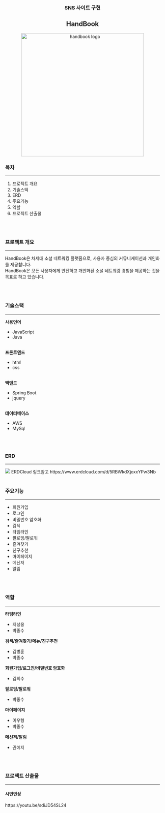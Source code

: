 <div align='center'>
<h3>SNS 사이트 구현</h3>
<h2>HandBook</h2>
<img src='https://github.com/ssangyongHandbook/handbook/assets/124232240/f086e79a-7b6b-4cdb-9502-65050c27db90' alt='handbook logo' width='400'>
</div>
<div>
  <h3>목차</h3>
  <hr>
  <ol>
    <li>프로젝트 개요</li>
    <li>기술스택</li>
    <li>ERD</li>
    <li>주요기능</li>
    <li>역할</li>
    <li>프로젝트 산출물</li>
  </ol>
  <br><br>
  <h3>프로젝트 개요</h3>
  <hr>
  <p>
    HandBook은 차세대 소셜 네트워킹 플랫폼으로, 사용자 중심의 커뮤니케이션과 개인화를 제공합니다.<br>
    HandBook은 모든 사용자에게 안전하고 개인화된 소셜 네트워킹 경험을 제공하는 것을 목표로 하고 있습니다.
  </p>
  <br><br>
  <h3>기술스택</h3>
  <hr>
  <b>사용언어</b>
  <br>
  <ul>
    <li>JavaScript</li>
    <li>Java</li>
  </ul>
  <br>
  <b>프론트엔드</b>
  <br>
  <ul>
    <li>html</li>
    <li>css</li>
  </ul>
  <br>
  <b>백엔드</b>
  <br>
  <ul>
    <li>Spring Boot</li>
    <li>jquery</li>
  </ul>
  <br>
  <b>데이터베이스</b>
  <br>
  <ul>
    <li>AWS</li>
    <li>MySql</li>
  </ul>
  <br><br>
  <h3>ERD</h3>
  <hr>
  <img src='https://github.com/ssangyongHandbook/handbook/assets/124232240/6f952ee4-58fb-4bd8-afbe-300a0dc70964'>
  ERDCloud 링크참고 https://www.erdcloud.com/d/5RBWkdXjoxxYPw3Nb
  <br><br>
  <h3>주요기능</h3>
  <hr>
  <ul>
    <li>회원가입</li>
    <li>로그인</li>
    <li>비밀번호 암호화</li>
    <li>검색</li>
    <li>타임라인</li>
    <li>팔로잉/팔로워</li>
    <li>즐겨찾기</li>
    <li>친구추천</li>
    <li>마이페이지</li>
    <li>메신저</li>
    <li>알림</li>
  </ul>
  <br><br>
  <h3>역할</h3>
  <hr>
  <b>타임라인</b>
  <ul>
    <li>지성웅</li>
    <li>박종수</li>
  </ul>
  <b>검색/즐겨찾기/메뉴/친구추천</b> 
  <ul>
    <li>김병훈</li>
    <li>박종수</li>
  </ul>
  <b>회원가입/로그인/비밀번호 암호화</b> 
  <ul>
    <li>김희수</li>
  </ul>
  <b>팔로잉/팔로워</b> 
  <ul>
    <li>박종수</li>
  </ul>
  <b>마이페이지</b> 
  <ul>
    <li>이우형</li> 
    <li>박종수</li>
  </ul>
  <b>메신저/알림</b> 
  <ul>
    <li>권예지</li>
  </ul>
  <br><br>
  <h3>프로젝트 산출물</h3>
  <hr>
  <h4>시연연상</h4>
  https://youtu.be/sdiJD54SL24
</div>
